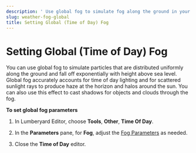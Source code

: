 ```yaml
---
description: ' Use global fog to simulate fog along the ground in your &ALYlong; level. '
slug: weather-fog-global
title: Setting Global (Time of Day) Fog
---
```

# Setting Global \(Time of Day\) Fog<a name="weather-fog-global"></a>

You can use global fog to simulate particles that are distributed uniformly along the ground and fall off exponentially with height above sea level\. Global fog accurately accounts for time of day lighting and for scattered sunlight rays to produce haze at the horizon and halos around the sun\. You can also use this effect to cast shadows for objects and clouds through the fog\.

**To set global fog parameters**

1. In Lumberyard Editor, choose **Tools**, **Other**, **Time Of Day**\.

1. In the **Parameters** pane, for **Fog**, adjust the [Fog Parameters](sky-tod-parameters.md#fog-time-of-day-parameters) as needed\.

1. Close the **Time of Day** editor\.
